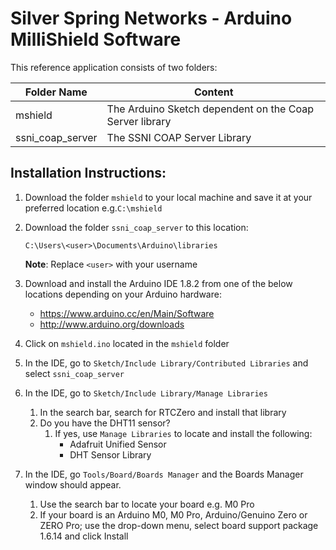 # Silver Spring Networks - Arduino MilliShield Software

This reference application consists of two folders:

Folder Name | Content
----------- | -----------
mshield | The Arduino Sketch dependent on the Coap Server library
ssni_coap_server | The SSNI COAP Server Library

## Installation Instructions:

1. Download the folder `mshield` to your local machine and save it at your preferred location e.g.`C:\mshield`

1. Download the folder `ssni_coap_server` to this location:

	`C:\Users\<user>\Documents\Arduino\libraries`

	**Note**: Replace `<user>` with your username

1. Download and install the Arduino IDE 1.8.2 from one of the below locations depending on your Arduino hardware:
	* https://www.arduino.cc/en/Main/Software
	* http://www.arduino.org/downloads

1. Click on `mshield.ino` located in the `mshield` folder

1. In the IDE, go to `Sketch/Include Library/Contributed Libraries` and select `ssni_coap_server`

1. In the IDE, go to `Sketch/Include Library/Manage Libraries`
   1. In the search bar, search for RTCZero and install that library
   1. Do you have the DHT11 sensor?
      1. If yes, use `Manage Libraries` to locate and install the following:
			* Adafruit Unified Sensor
			* DHT Sensor Library
1. In the IDE, go `Tools/Board/Boards Manager` and the Boards Manager window should appear.
   1. Use the search bar to locate your board e.g. M0 Pro
   1. If your board is an Arduino M0, M0 Pro, Arduino/Genuino Zero or ZERO Pro; use the drop-down menu, select board support package 1.6.14 and click Install
